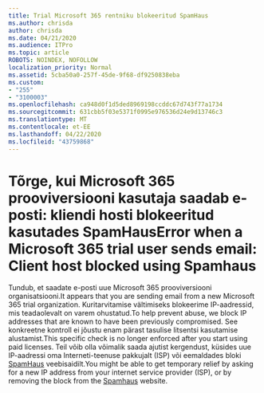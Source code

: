 ```yaml
---
title: Trial Microsoft 365 rentniku blokeeritud SpamHaus
ms.author: chrisda
author: chrisda
ms.date: 04/21/2020
ms.audience: ITPro
ms.topic: article
ROBOTS: NOINDEX, NOFOLLOW
localization_priority: Normal
ms.assetid: 5cba50a0-257f-45de-9f68-df9250838eba
ms.custom:
- "255"
- "3100003"
ms.openlocfilehash: ca948d0f1d5ded8969198ccddc67d743f77a1734
ms.sourcegitcommit: 631cbb5f03e5371f0995e976536d24e9d13746c3
ms.translationtype: MT
ms.contentlocale: et-EE
ms.lasthandoff: 04/22/2020
ms.locfileid: "43759868"
---
```

# <a name="error-when-a-microsoft-365-trial-user-sends-email-client-host-blocked-using-spamhaus"></a><span data-ttu-id="5342b-102">Tõrge, kui Microsoft 365 prooviversiooni kasutaja saadab e-posti: kliendi hosti blokeeritud kasutades SpamHaus</span><span class="sxs-lookup"><span data-stu-id="5342b-102">Error when a Microsoft 365 trial user sends email: Client host blocked using Spamhaus</span></span>

<span data-ttu-id="5342b-103">Tundub, et saadate e-posti uue Microsoft 365 prooviversiooni organisatsiooni.</span><span class="sxs-lookup"><span data-stu-id="5342b-103">It appears that you are sending email from a new Microsoft 365 trial organization.</span></span> <span data-ttu-id="5342b-104">Kuritarvitamise vältimiseks blokeerime IP-aadressid, mis teadaolevalt on varem ohustatud.</span><span class="sxs-lookup"><span data-stu-id="5342b-104">To help prevent abuse, we block IP addresses that are known to have been previously compromised.</span></span> <span data-ttu-id="5342b-105">See konkreetne kontroll ei jõustu enam pärast tasulise litsentsi kasutamise alustamist.</span><span class="sxs-lookup"><span data-stu-id="5342b-105">This specific check is no longer enforced after you start using paid licenses.</span></span> <span data-ttu-id="5342b-106">Teil võib olla võimalik saada ajutist kergendust, küsides uue IP-aadressi oma Interneti-teenuse pakkujalt (ISP) või eemaldades bloki [SpamHaus](https://go.microsoft.com/fwlink/p/?linkid=123245) veebisaidilt.</span><span class="sxs-lookup"><span data-stu-id="5342b-106">You might be able to get temporary relief by asking for a new IP address from your internet service provider (ISP), or by removing the block from the [Spamhaus](https://go.microsoft.com/fwlink/p/?linkid=123245) website.</span></span>
